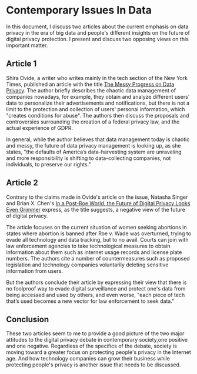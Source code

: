 # Contemporary Issues In Data
In this document, I discuss two articles about the current emphasis on data privacy in the era of big data and people's different insights on the future of digital privacy protection. I present and discuss two opposing views on this important matter.

## Article 1
 Shira Ovide, a writer who writes mainly in the tech section of the New York Times, published an article with the title [The Messy Progress on Data Privacy](https://www.nytimes.com/2022/05/12/technology/federal-data-privacy-law.html?searchResultPosition=6). The author briefly describes the chaotic data management of companies nowadays, for example, they obtain and analyze different users' data to personalize their advertisements and notifications, but there is not a limit to the protection and collection of users' personal information, which "creates conditions for abuse". The authors then discuss the proposals and controversies surrounding the creation of a federal privacy law, and the actual experience of GDPR. 

 In general, while the author believes that data management today is chaotic and messy, the future of data privacy management is looking up, as she states, "the defaults of America’s data-harvesting system are unraveling and more responsibility is shifting to data-collecting companies, not individuals, to preserve our rights."


## Article 2
Contrary to the claims made in Ovide's article on the issue,  Natasha Singer and Brian X. Chen's [In a Post-Roe World, the Future of Digital Privacy Looks Even Grimmer](https://www.nytimes.com/2022/07/13/technology/personaltech/abortion-privacy-roe-surveillance.html?searchResultPosition=34) express, as the title suggests, a negative view of the future of digital privacy.

The article focuses on the current situation of women seeking abortions in states where abortion is banned after Roe v. Wade was overturned, trying to evade all technology and data tracking, but to no avail. Courts can join with law enforcement agencies to take technological measures to obtain information about them such as internet usage records and license plate numbers. The authors cite a number of countermeasures such as proposed legislation and technology companies voluntarily deleting sensitive information from users.

But the authors conclude their article by expressing their view that there is no foolproof way to evade digital surveillance and protect one's data from being accessed and used by others, and even worse, "each piece of tech that’s used becomes a new vector for law enforcement to seek data."

## Conclusion
These two articles seem to me to provide a good picture of the two major  attitudes to the digital privacy debate in contemporary society,one positive and one negative. Regardless of the specifics of the debate, society is moving toward a greater focus on protecting people's privacy in the Internet age. And how technology companies can grow their business while protecting people's privacy is another issue that needs to be discussed.